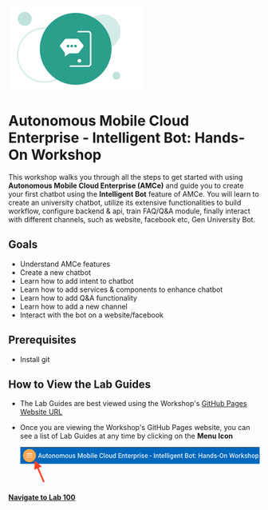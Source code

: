 ![](images/logo.png)  
# Autonomous Mobile Cloud Enterprise - Intelligent Bot: Hands-On Workshop
This workshop walks you through all the steps to get started with using **Autonomous Mobile Cloud Enterprise (AMCe)** and guide you to create your first chatbot using the **Intelligent Bot** feature of AMCe. You will learn to create an university chatbot, utilize its extensive functionalities to build workflow, configure backend & api, train FAQ/Q&A module, finally interact with different channels, such as website, facebook etc, Gen University Bot. 

## Goals
- Understand AMCe features
- Create a new chatbot
- Learn how to add intent to chatbot
- Learn how to add services & components to enhance chatbot
- Learn how to add Q&A functionality
- Learn how to add a new channel
- Interact with the bot on a website/facebook

## Prerequisites
- Install git

## How to View the Lab Guides

- The Lab Guides are best viewed using the Workshop's [GitHub Pages Website URL](https://github.com/restonappdev/Oracle-University-Workshop/blob/master/README.md) 


- Once you are viewing the Workshop's GitHub Pages website, you can see a list of Lab Guides at any time by clicking on the **Menu Icon**

    ![](images/WorkshopMenu.png)  

**[Navigate to Lab 100](Lab100.md)**